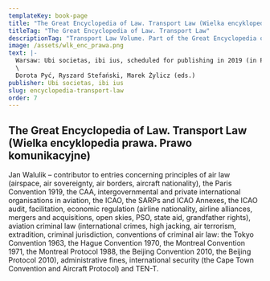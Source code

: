 ```yaml
---
templateKey: book-page
title: "The Great Encyclopedia of Law. Transport Law (Wielka encyklopedia prawa. Prawo komunikacyjne)"
titleTag: "The Great Encyclopedia of Law. Transport Law"
descriptionTag: "Transport Law Volume. Part of the Great Encyclopedia of Law Series"
image: /assets/wlk_enc_prawa.png
text: |-
  Warsaw: Ubi societas, ibi ius, scheduled for publishing in 2019 (in Polish)\
  \
  Dorota Pyć, Ryszard Stefański, Marek Żylicz (eds.)
publisher: Ubi societas, ibi ius
slug: encyclopedia-transport-law
order: 7
---
```


## The Great Encyclopedia of Law. Transport Law (Wielka encyklopedia prawa. Prawo komunikacyjne)

Jan Walulik – contributor to entries concerning principles of air law (airspace, air sovereignty, air borders, aircraft nationality), the Paris Convention 1919, the CAA, intergovernmental and private international organisations in aviation, the ICAO, the SARPs and ICAO Annexes, the ICAO audit, facilitation, economic regulation (airline nationality, airline alliances, mergers and acquisitions, open skies, PSO, state aid, grandfather rights), aviation criminal law (international crimes, high jacking, air terrorism, extradition, criminal jurisdiction, conventions of criminal air law: the Tokyo Convention 1963, the Hague Convention 1970, the Montreal Convention 1971, the Montreal Protocol 1988, the Beijing Convention 2010, the Beijing Protocol 2010), administrative fines, international security (the Cape Town Convention and Aircraft Protocol) and TEN-T.
